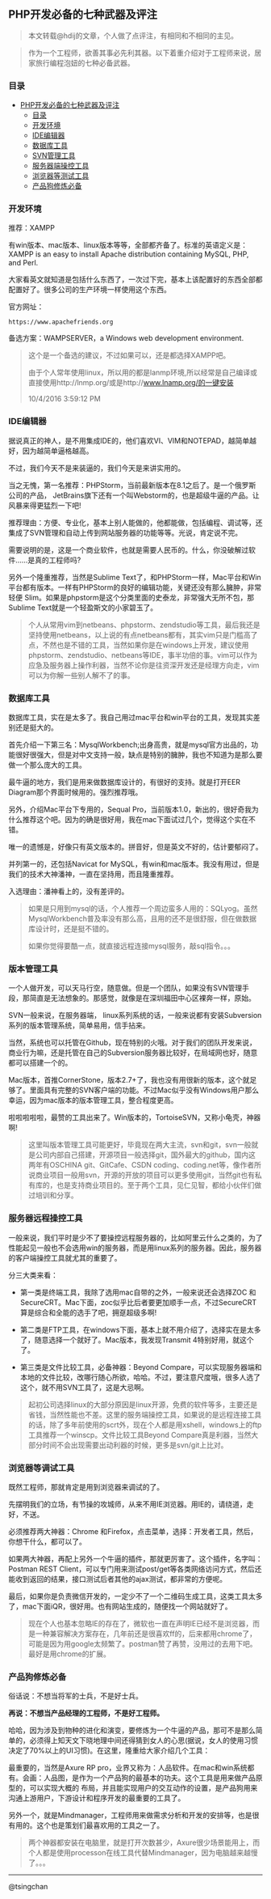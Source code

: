 ## PHP开发必备的七种武器及评注


>本文转载@hdij的文章，个人做了点评注，有相同和不相同的主见。

> 作为一个工程师，欲善其事必先利其器。以下着重介绍对于工程师来说，居家旅行编程泡妞的七种必备武器。

### 目录


- [PHP开发必备的七种武器及评注](#php开发必备的七种武器及评注)
    - [目录](#目录)
    - [开发环境](#开发环境)
    - [IDE编辑器](#ide编辑器)
    - [数据库工具](#数据库工具)
    - [SVN管理工具](#svn管理工具)
    - [服务器端操控工具](#服务器端操控工具)
    - [浏览器等测试工具](#浏览器等测试工具)
    - [产品狗修炼必备](#产品狗修炼必备)



### 开发环境 ###

推荐：XAMPP

有win版本、mac版本、linux版本等等，全部都齐备了。标准的英语定义是：XAMPP is an easy to install Apache distribution containing MySQL, PHP, and Perl.

大家看英文就知道是包括什么东西了，一次过下完，基本上该配置好的东西全部都配置好了。很多公司的生产环境一样使用这个东西。

官方网址：

	https://www.apachefriends.org
备选方案：WAMPSERVER，a Windows web development environment.

>这个是一个备选的建议，不过如果可以，还是都选择XAMPP吧。
>
> 由于个人常年使用linux，所以用的都是lanmp环境,所以经常是自己编译或直接使用http://lnmp.org/或是http://www.lnamp.org/的一键安装
> 
> 10/4/2016 3:59:12 PM

### IDE编辑器 ###

据说真正的神人，是不用集成IDE的，他们喜欢VI、VIM和NOTEPAD，越简单越好，因为越简单逼格越高。

不过，我们今天不是来装逼的，我们今天是来讲实用的。

当之无愧，第一名推荐：PHPStorm，当前最新版本在8.1之后了。是一个俄罗斯公司的产品， JetBrains旗下还有一个叫Webstorm的，也是超级牛逼的产品。让风暴来得更猛烈一下吧!

推荐理由：方便、专业化，基本上别人能做的，他都能做，包括编程、调试等，还集成了SVN管理和自动上传到网站服务器的功能等等。光说，肯定说不完。

需要说明的是，这是一个商业软件，也就是需要人民币的。什么，你没破解过软件……是真的工程师吗?

另外一个隆重推荐，当然是Sublime Text了，和PHPStorm一样，Mac平台和Win平台都有版本。一样有PHPStorm的良好的编辑功能，关键还没有那么臃肿，非常轻便 Slim。如果是phpstorm是这个分类里面的史泰龙，非常强大无所不包，那Sublime Text就是一个轻盈斯文的小家碧玉了。

> 个人从常用vim到netbeans、phpstorm、zendstudio等工具，最后我还是坚持使用netbeans，以上说的有点netbeans都有，其实vim只是门槛高了点，不然也是不错的工具，当然如果你是在windows上开发，建议使用phpstorm、zendstudio、netbeans等IDE，事半功倍的事。vim可以作为应急及服务器上操作利器，当然不论你是往资深开发还是经理方向走，vim可以为你解一些别人解不了的事。

### 数据库工具 ###

数据库工具，实在是太多了。我自己用过mac平台和win平台的工具，发现其实差别还是挺大的。

首先介绍一下第三名：MysqlWorkbench;出身高贵，就是mysql官方出品的，功能很好很强大，但是对中文支持一般，缺点是特别的臃肿，我也不知道为是那么要做一个那么庞大的工具。

最牛逼的地方，我们是用来做数据库设计的，有很好的支持。就是打开EER Diagram那个界面时候用的。强烈推荐哦。

另外，介绍Mac平台下专用的，Sequal Pro，当前版本1.0，新出的，很好奇我为什么推荐这个吧。因为的确是很好用，我在mac下面试过几个，觉得这个实在不错。

唯一的遗憾是，好像只有英文版本的。拼音好，但是英文不好的，估计要郁闷了。

并列第一的，还包括Navicat for MySQL，有win和mac版本。我没有用过，但是我们的技术大神潘神，一直在坚持用，而且隆重推荐。

入选理由：潘神看上的，没有差评的。

> 如果是只用到mysql的话，个人推荐一个周边蛮多人用的：SQLyog。虽然MysqlWorkbench普及率没有那么高，且用的还不是很舒服，但在做数据库设计时，还是挺不错的。
>
> 如果你觉得要酷一点，就直接远程连接mysql服务，敲sql指令。。。

### 版本管理工具 ###

一个人做开发，可以天马行空，随意做。但是一个团队，如果没有SVN管理手段，那简直是无法想象的。那感觉，就像是在深圳福田中心区裸奔一样，原始。

SVN一般来说，在服务器端， linux系列系统的话，一般来说都有安装Subversion系列的版本管理系统，简单易用，信手拈来。

当然，系统也可以托管在Github，现在特别的火哦。对于我们的团队开发来说，商业行为嘛，还是托管在自己的Subversion服务器比较好，在局域网也好，随意都可以搭建一个的。

Mac版本，首推CornerStone，版本2.7+了，我也没有用很新的版本，这个就足够了。里面具有完整的SVN客户端的功能。不过Mac似乎没有Windows用户那么幸运，因为mac版本的版本管理工具，整合程度更高。

啦啦啦啦啦，最赞的工具出来了。Win版本的，TortoiseSVN，又称小龟壳，神器啊!


> 这里叫版本管理工具可能更好，毕竟现在两大主流，svn和git，svn一般就是公司内部自己搭建，开源项目一般选择git，国外最大的github，国内这两年有OSCHINA git、GitCafe、CSDN coding、coding.net等，像作者所说商业项目一般用svn，开源的开放的项目可以更多使用git，当然git也有私有库的，也是支持商业项目的。至于两个工具，见仁见智，都给小伙伴们做过培训和分享。

### 服务器远程操控工具 ###

一般来说，我们平时是少不了要操控远程服务器的，比如阿里云什么之类的，为了性能起见一般也不会选用win的服务器，而是用linux系列的服务器。因此，服务器的客户端操控工具就尤其的重要了。

分三大类来看：

- 第一类是终端工具，我除了选用mac自带的之外，一般来说还会选择ZOC 和 SecureCRT。Mac下面，zoc似乎比后者要更加顺手一点，不过SecureCRT算是综合和全能的选手了吧，拥趸超级多啊!

- 第二类是FTP工具，在windows下面，基本上就不用介绍了，选择实在是太多了，随意选择一个就好了。Mac版本，我发现Transmit 4特别好用，就这个了。

- 第三类是文件比较工具，必备神器：Beyond Compare，可以实现服务器端和本地的文件比较，改哪行随心所欲，哈哈。不过，要注意尺度哦，很多人选了这个，就不用SVN工具了，这是大忌啊。

> 起初公司选择linux的大部分原因是linux开源，免费的软件等多，主要还是省钱，当然性能也不差。这里的服务端操控工具，如果说的是远程连接工具的话，除了多年前使用的scrt外，现在个人都是用xshell，windows上的ftp工具推荐一个winscp。文件比较工具Beyond Compare真是利器，当然大部分时间不会出现需要出动利器的时候，更多是svn/git上比对。

### 浏览器等调试工具 ###

既然工程师，那就肯定是用到浏览器来调试的了。

先摆明我们的立场，有节操的攻城师，从来不用IE浏览器。用IE的，请绕道，走好，不送。

必须推荐两大神器：Chrome 和Firefox，点击菜单，选择：开发者工具，然后，你想干什么，都可以了。

如果两大神器，再配上另外一个牛逼的插件，那就更厉害了。这个插件，名字叫：Postman REST Client，可以专门用来测试post/get等各类网络访问方式，然后还能收到返回的结果，接口测试后者其他的ajax测试，都非常的方便呢。

最后，如果你是负责微信开发的，一定少不了一个二维码生成工具，这类工具太多了，mac下面iQR，很好用。也有网站生成的，随便找一个网站就好了。

> 现在个人也基本忽略IE的存在了，微软也一直在声明IE已经不是浏览器，而是一种兼容解决方案存在，几年前还是很喜欢ff的，后来都用chrome了，可能是因为用google太频繁了。postman赞了再赞，没用过的去用下吧。最好是用chrome的扩展。

### 产品狗修炼必备 ###

俗话说：不想当将军的士兵，不是好士兵。

**再说：不想当产品经理的工程师，不是好工程师。**

哈哈，因为涉及到物种的进化和演变，要修炼为一个牛逼的产品，那可不是那么简单的，必须得上知天文下晓地理中间还得猜到女人的心思(据说，女人的使用习惯决定了70%以上的UI习惯)。在这里，隆重给大家介绍几个工具：

最重要的，当然是Axure RP pro，业界又称为：人品软件。在mac和win系统都有。会画：人品图，是作为一个产品狗的最基本的功夫。这个工具是用来做产品原型的，可以实现大概的 布局，并且能实现用户的交互动作的设置，是产品狗用来沟通上游用户，下游设计和程序开发的最重要的工具了。

另外一个，就是Mindmanager，工程师用来做需求分析和开发的安排等，也是很有用的。这个也是策划们最喜欢用的工具之一了。

> 两个神器都安装在电脑里，就是打开次数甚少，Axure很少场景能用上，而个人都是使用processon在线工具代替Mindmanager，因为电脑越来越慢了。。。

----
@tsingchan